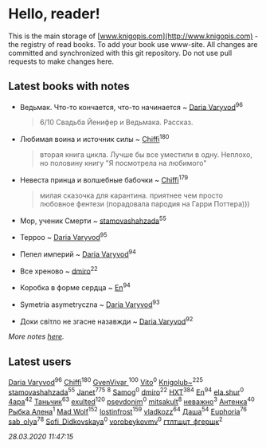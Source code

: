 # Hello, reader!
This is the main storage of [www.knigopis.com](http://www.knigopis.com) - the registry of read books.
To add your book use www-site. All changes are committed and synchronized with this git repository.
Do not use pull requests to make changes here.


## Latest books with notes
* Ведьмак. Что-то кончается, что-то начинается ~ [Daria Varyvod](users/829/829893410524253-facebook)<sup>96</sup>
    > 6/10 Свадьба Йенифер и Ведьмака. Рассказ.

* Любимая воина и источник силы ~ [Chiffi](users/105/105831994080785626680-google)<sup>180</sup>
    > вторая книга цикла. Лучше бы все уместили в одну. Неплохо, но половину книгу "Я посмотрела на любимого"

* Невеста принца и волшебные бабочки ~ [Chiffi](users/105/105831994080785626680-google)<sup>179</sup>
    > милая сказочка для карантина. приятнее  чем просто любовное фентези (порадовала пародия на Гарри Поттера)))

* Мор, ученик Смерти ~ [stamovashahzada](users/310/310646815-vkontakte)<sup>55</sup>

* Терроо ~ [Daria Varyvod](users/829/829893410524253-facebook)<sup>95</sup>

* Пепел империй ~ [Daria Varyvod](users/829/829893410524253-facebook)<sup>94</sup>

* Все хреново ~ [dmiro](users/571/5714115-vkontakte)<sup>22</sup>

* Коробка в форме сердца ~ [En](users/333/333646551-vkontakte)<sup>94</sup>

* Symetria asymetryczna ~ [Daria Varyvod](users/829/829893410524253-facebook)<sup>93</sup>

* Доки світло не згасне назавжди ~ [Daria Varyvod](users/829/829893410524253-facebook)<sup>92</sup>


_More notes [here](latest_books_with_notes.md)._


## Latest users
[Daria Varyvod](users/829/829893410524253-facebook)<sup>96</sup> 
[Chiffi](users/105/105831994080785626680-google)<sup>180</sup> 
[GvenVivar ](users/158/158266434925901-facebook)<sup>100</sup> 
[Vito](users/128/128796434813510-facebook)<sup>0</sup> 
[Knigolub~](users/111/111878597279669641685-google)<sup>225</sup> 
[stamovashahzada](users/310/310646815-vkontakte)<sup>55</sup> 
[Janet](users/108/108113656204404967440-google)<sup>775</sup> 
[](users/153/1537586159620888-facebook)<sup>8</sup> 
[Samog](users/100/100808680899219788448-google)<sup>0</sup> 
[dmiro](users/571/5714115-vkontakte)<sup>22</sup> 
[HXT](users/100/100002563462782-facebook)<sup>384</sup> 
[En](users/333/333646551-vkontakte)<sup>94</sup> 
[ela.shur](users/668/6688058-vkontakte)<sup>0</sup> 
[4apa](users/117/117392596378069249667-google)<sup>42</sup> 
[Таньчик](users/209/2096581563762610-facebook)<sup>63</sup> 
[exulted](users/100/100599204551896265722-google)<sup>120</sup> 
[psevdonim](users/608/6089959882102706108-mailru)<sup>0</sup> 
[mitsakult](users/288/288034278-vkontakte)<sup>8</sup> 
[неважно](users/145/145522558-vkontakte)<sup>3</sup> 
[Антенка](users/118/118158645037334943900-google)<sup>40</sup> 
[Рыбка Алена](users/115/115555086213988665739-google)<sup>1</sup> 
[Mad Wolf](users/947/94738840-vkontakte)<sup>152</sup> 
[lostinfrost](users/217/217891524-vkontakte)<sup>159</sup> 
[vladkozz](users/572/57239276-vkontakte)<sup>64</sup> 
[Даша](users/334/334696193054530347-mailru)<sup>54</sup> 
[Euphoria](users/106/106304994652616315178-google)<sup>76</sup> 
[sab_olya](users/139/139338401-vkontakte)<sup>78</sup> 
[Sofi_Didkovskaya](users/378/378233032-vkontakte)<sup>0</sup> 
[vorobeykovmv](users/149/149237661-yandex)<sup>0</sup> 
[гтлтщцт_фгерщк](users/106/106819207816282739138-google)<sup>2</sup> 


_28.03.2020 11:47:15_
